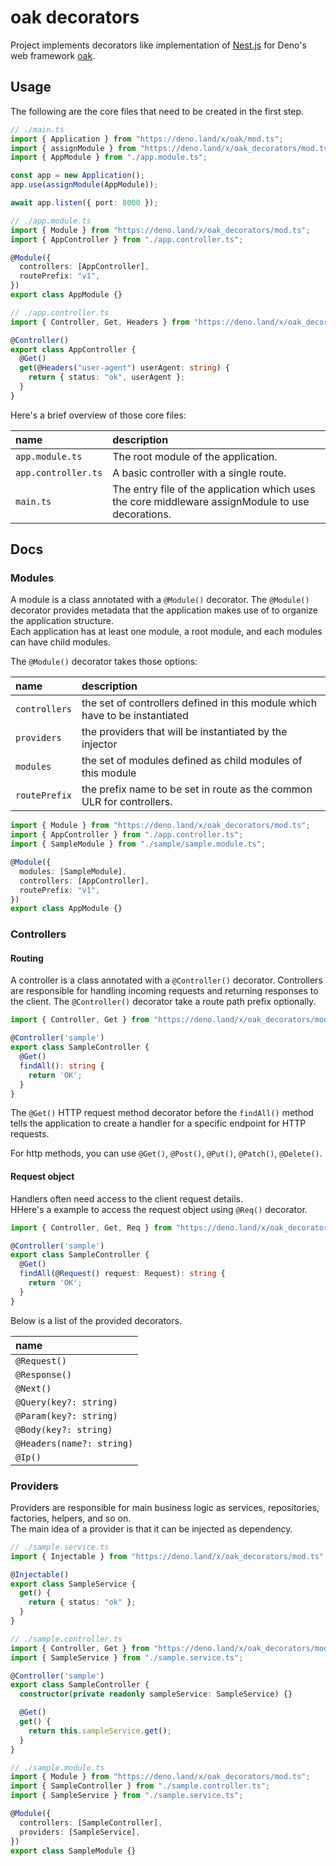 # oak decorators

Project implements decorators like implementation of [Nest.js](https://nestjs.com/) for Deno's web framework [oak](https://github.com/oakserver/oak).

## Usage

The following are the core files that need to be created in the first step.

```typescript
// ./main.ts
import { Application } from "https://deno.land/x/oak/mod.ts";
import { assignModule } from "https://deno.land/x/oak_decorators/mod.ts";
import { AppModule } from "./app.module.ts";

const app = new Application();
app.use(assignModule(AppModule));

await app.listen({ port: 8000 });
```

```typescript
// ./app.module.ts
import { Module } from "https://deno.land/x/oak_decorators/mod.ts";
import { AppController } from "./app.controller.ts";

@Module({
  controllers: [AppController],
  routePrefix: "v1",
})
export class AppModule {}
```

```typescript
// ./app.controller.ts
import { Controller, Get, Headers } from "https://deno.land/x/oak_decorators/mod.ts";

@Controller()
export class AppController {
  @Get()
  get(@Headers("user-agent") userAgent: string) {
    return { status: "ok", userAgent };
  }
}
```

Here's a brief overview of those core files:

| name | description |
|:-|:-|
| `app.module.ts` | The root module of the application. |
| `app.controller.ts` | A basic controller with a single route. |
| `main.ts` | The entry file of the application which uses the core middleware assignModule to use decorations. |

## Docs

### Modules

A module is a class annotated with a `@Module()` decorator. The `@Module()` decorator provides metadata that the application makes use of to organize the application structure.  
Each application has at least one module, a root module, and each modules can have child modules.

The `@Module()` decorator takes those options:

|name|description|
|:-|:-|
| `controllers` | the set of controllers defined in this module which have to be instantiated |
| `providers` | the providers that will be instantiated by the injector |
| `modules` | the set of modules defined as child modules of this module |
| `routePrefix` | the prefix name to be set in route as the common ULR for controllers. |

```typescript
import { Module } from "https://deno.land/x/oak_decorators/mod.ts";
import { AppController } from "./app.controller.ts";
import { SampleModule } from "./sample/sample.module.ts";

@Module({
  modules: [SampleModule],
  controllers: [AppController],
  routePrefix: "v1",
})
export class AppModule {}
```

### Controllers

#### Routing

A controller is a class annotated with a `@Controller()` decorator. Controllers are responsible for handling incoming requests and returning responses to the client.
The `@Controller()` decorator take a route path prefix optionally.

```typescript
import { Controller, Get } from "https://deno.land/x/oak_decorators/mod.ts";

@Controller('sample')
export class SampleController {
  @Get()
  findAll(): string {
    return 'OK';
  }
}

```

The `@Get()` HTTP request method decorator before the `findAll()` method tells the application to create a handler for a specific endpoint for HTTP requests.

For http methods, you can use `@Get()`, `@Post()`, `@Put()`, `@Patch()`, `@Delete()`.

#### Request object

Handlers often need access to the client request details.  
HHere's a example to access the request object using `@Req()` decorator.

```typescript
import { Controller, Get, Req } from "https://deno.land/x/oak_decorators/mod.ts";

@Controller('sample')
export class SampleController {
  @Get()
  findAll(@Request() request: Request): string {
    return 'OK';
  }
}

```

Below is a list of the provided decorators.

|name|
|:-|
| `@Request()`
| `@Response()`
| `@Next()`
| `@Query(key?: string)`
| `@Param(key?: string)`
| `@Body(key?: string)`
| `@Headers(name?: string)`
| `@Ip()`

### Providers

Providers are responsible for main business logic as services, repositories, factories, helpers, and so on.  
The main idea of a provider is that it can be injected as dependency.

```typescript
// ./sample.service.ts
import { Injectable } from "https://deno.land/x/oak_decorators/mod.ts";

@Injectable()
export class SampleService {
  get() {
    return { status: "ok" };
  }
}
```

```typescript
// ./sample.controller.ts
import { Controller, Get } from "https://deno.land/x/oak_decorators/mod.ts";
import { SampleService } from "./sample.service.ts";

@Controller('sample')
export class SampleController {
  constructor(private readonly sampleService: SampleService) {}

  @Get()
  get() {
    return this.sampleService.get();
  }
}
```

```typescript
// ./sample.module.ts
import { Module } from "https://deno.land/x/oak_decorators/mod.ts";
import { SampleController } from "./sample.controller.ts";
import { SampleService } from "./sample.service.ts";

@Module({
  controllers: [SampleController],
  providers: [SampleService],
})
export class SampleModule {}
```

